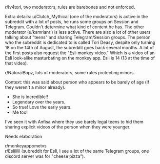 r/Iv4tori, two moderators, rules are barebones and not enforced.                                                   

Extra details: u/Clutch_Mythical (one of the moderators) is active in the subreddit with a lot of posts, he runs some groups on Session and Telegram. Couldn't determine what kind of content he has. The other moderator (u/kamrianri) is less active. There are also a lot of other users talking about "teens" and sharing Telegram/Session groups. The person who the subreddit is dedicated to is called Tori Deasy, despite only turning 18 on the 14th of August, the subreddit goes back several months. A lot of the first posts also request the "Esli monkey video." Which is a video of an Esli look-alike masturbating on the monkey app. Esli is 14 (13 at the time of that video).                                                                                                                                                                                                                                             

r/NaturalBopz, lots of moderators, some rules protecting minors.                                                  

Context: this was said about person who appears to be barely of age (if they weren't a minor already).                                                        

- She is incredible!!                                              
- Legendary over the years.                                
- So true! Love the early years.                          
- Me too!                                                                

I've seen it with Anfisa where they use barely legal teens to hid them sharing explicit videos of the person when they were younger.

Needs elaboration

r/monkeyappometvs                                              
r/Eslililil (subreddit for Esli, I see a lot of the same Telegram groups, one discord server was for "cheese pizza").
